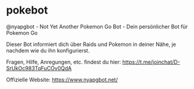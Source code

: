 # pokebot
@nyapgbot - Not Yet Another Pokemon Go Bot - Dein persönlicher Bot für Pokemon Go

Dieser Bot informiert dich über Raids und Pokemon in deiner Nähe, je nachdem wie du ihn konfigurierst.

Fragen, Hilfe, Anregungen, etc. findest du hier: https://t.me/joinchat/D-SrUkOc983TqFuCOv0QdA

Offizielle Website: https://www.nyapgbot.net/
